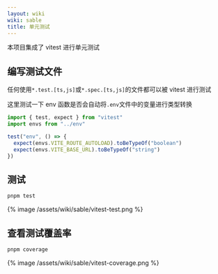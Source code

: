 ```yaml
---
layout: wiki
wiki: sable
title: 单元测试
---
```


本项目集成了 vitest 进行单元测试

## 编写测试文件

任何使用`*.test.[ts,js]`或`*.spec.[ts,js]`的文件都可以被 vitest 进行测试

这里测试一下 env 函数是否会自动将`.env`文件中的变量进行类型转换

```ts env.test.ts
import { test, expect } from "vitest"
import envs from "../env"

test("env", () => {
  expect(envs.VITE_ROUTE_AUTOLOAD).toBeTypeOf("boolean")
  expect(envs.VITE_BASE_URL).toBeTypeOf("string")
})
```

## 测试

```bash
pnpm test
```

{% image /assets/wiki/sable/vitest-test.png %}

## 查看测试覆盖率

```bash
pnpm coverage
```

{% image /assets/wiki/sable/vitest-coverage.png %}

